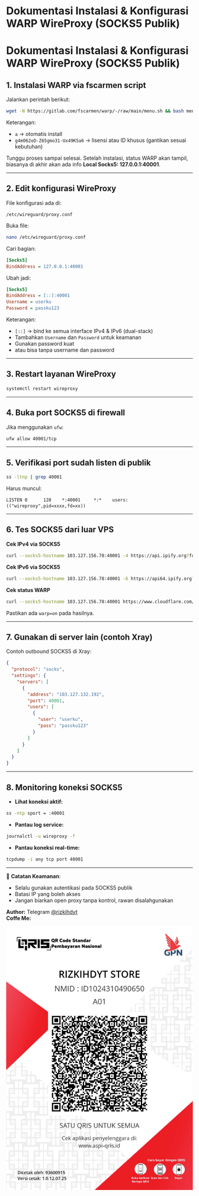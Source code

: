 # Dokumentasi Instalasi & Konfigurasi WARP WireProxy (SOCKS5 Publik)

# Dokumentasi Instalasi & Konfigurasi WARP WireProxy (SOCKS5 Publik)

## 1. Instalasi WARP via fscarmen script
Jalankan perintah berikut:
```bash
wget -N https://gitlab.com/fscarmen/warp/-/raw/main/menu.sh && bash menu.sh a g4m062oD-Z65gmo31-Ux49K5a6
```
Keterangan:
- `a` → otomatis install
- `g4m062oD-Z65gmo31-Ux49K5a6` → lisensi atau ID khusus (gantikan sesuai kebutuhan)

Tunggu proses sampai selesai. Setelah instalasi, status WARP akan tampil, biasanya di akhir akan ada info **Local Socks5: 127.0.0.1:40001**.

---

## 2. Edit konfigurasi WireProxy
File konfigurasi ada di:
```
/etc/wireguard/proxy.conf
```
Buka file:
```bash
nano /etc/wireguard/proxy.conf
```
Cari bagian:
```ini
[Socks5]
BindAddress = 127.0.0.1:40001
```
Ubah jadi:
```ini
[Socks5]
BindAddress = [::]:40001
Username = userku
Password = passku123
```
Keterangan:
- `[::]` → bind ke semua interface IPv4 & IPv6 (dual-stack)
- Tambahkan `Username` dan `Password` untuk keamanan
- Gunakan password kuat
- atau bisa tanpa username dan password

---

## 3. Restart layanan WireProxy
```bash
systemctl restart wireproxy
```

---

## 4. Buka port SOCKS5 di firewall
Jika menggunakan `ufw`:
```bash
ufw allow 40001/tcp
```

---

## 5. Verifikasi port sudah listen di publik
```bash
ss -ltnp | grep 40001
```
Harus muncul:
```
LISTEN 0      128    *:40001     *:*    users:(("wireproxy",pid=xxxx,fd=xx))
```

---

## 6. Tes SOCKS5 dari luar VPS
**Cek IPv4 via SOCKS5**
```bash
curl --socks5-hostname 103.127.156.78:40001 -4 https://api.ipify.org?format=json
```
**Cek IPv6 via SOCKS5**
```bash
curl --socks5-hostname 103.127.156.78:40001 -6 https://api64.ipify.org?format=json
```
**Cek status WARP**
```bash
curl --socks5-hostname 103.127.156.78:40001 https://www.cloudflare.com/cdn-cgi/trace
```
Pastikan ada `warp=on` pada hasilnya.

---

## 7. Gunakan di server lain (contoh Xray)
Contoh outbound SOCKS5 di Xray:
```json
{
  "protocol": "socks",
  "settings": {
    "servers": [
      {
        "address": "103.127.132.192",
        "port": 40001,
        "users": [
          {
            "user": "userku",
            "pass": "passku123"
          }
        ]
      }
    ]
  }
}
```

---

## 8. Monitoring koneksi SOCKS5
- **Lihat koneksi aktif:**
```bash
ss -ntp sport = :40001
```
- **Pantau log service:**
```bash
journalctl -u wireproxy -f
```
- **Pantau koneksi real-time:**
```bash
tcpdump -i any tcp port 40001
```

---

📌 **Catatan Keamanan**:
- Selalu gunakan autentikasi pada SOCKS5 publik
- Batasi IP yang boleh akses
- Jangan biarkan open proxy tanpa kontrol, rawan disalahgunakan

**Author:** Telegram [@rizkihdyt](https://t.me/rizkihdyt)  
**Coffe Me:**

![QRIS Donasi](https://raw.githubusercontent.com/tuyulbot/Warp-warp-/main/qr_ID1024310490650_12.07.25_175233524_1752335246873.jpeg)
